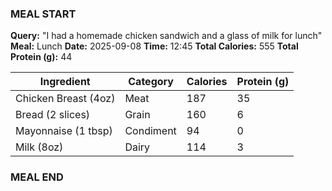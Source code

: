 ### MEAL START
**Query:** "I had a homemade chicken sandwich and a glass of milk for lunch"
**Meal:** Lunch
**Date:** 2025-09-08
**Time:** 12:45
**Total Calories:** 555
**Total Protein (g):** 44

| Ingredient         | Category | Calories | Protein (g) |
|--------------------|----------|----------|-------------|
| Chicken Breast (4oz) | Meat     | 187      | 35          |
| Bread (2 slices)   | Grain    | 160      | 6           |
| Mayonnaise (1 tbsp)  | Condiment| 94       | 0           |
| Milk (8oz)         | Dairy    | 114      | 3           |
### MEAL END
